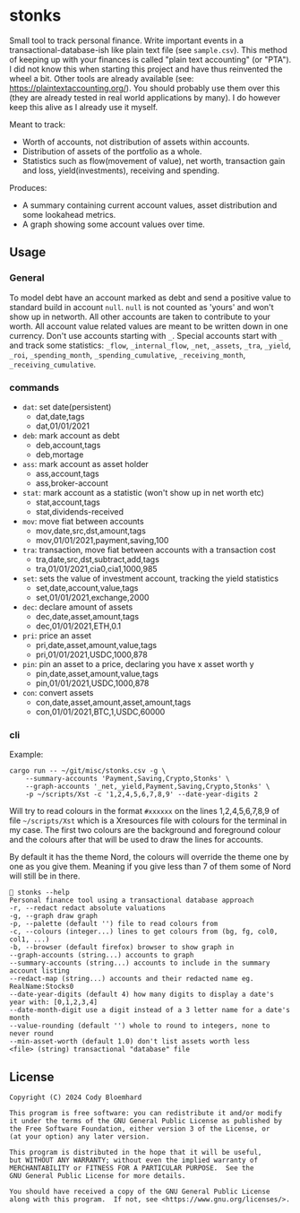 # stonks

Small tool to track personal finance.
Write important events in a transactional-database-ish like plain text file (see `sample.csv`).
This method of keeping up with your finances is called "plain text accounting" (or "PTA").
I did not know this when starting this project and have thus reinvented the wheel a bit.
Other tools are already available (see: https://plaintextaccounting.org/).
You should probably use them over this (they are already tested in real world applications by many).
I do however keep this alive as I already use it myself.

Meant to track:
- Worth of accounts, not distribution of assets within accounts.
- Distribution of assets of the portfolio as a whole.
- Statistics such as flow(movement of value), net worth, transaction gain and loss, yield(investments), receiving and spending.

Produces:
- A summary containing current account values, asset distribution and some lookahead metrics.
- A graph showing some account values over time.

## Usage

### General

To model debt have an account marked as debt and send a positive value to standard build in account `null`.
`null` is not counted as 'yours' and won't show up in networth.
All other accounts are taken to contribute to your worth.
All account value related values are meant to be written down in one currency.
Don't use accounts starting with `_`.
Special accounts start with `_` and track some statistics: `_flow`, `_internal_flow`, `_net`, `_assets`, `_tra`, `_yield`, `_roi`, `_spending_month`, `_spending_cumulative`, `_receiving_month`, `_receiving_cumulative`.

### commands

- `dat`: set date(persistent)
  - dat,date,tags
  - dat,01/01/2021
- `deb`: mark account as debt
  - deb,account,tags
  - deb,mortage
- `ass`: mark account as asset holder
  - ass,account,tags
  - ass,broker-account
- `stat`: mark account as a statistic (won't show up in net worth etc)
  - stat,account,tags
  - stat,dividends-received
- `mov`: move fiat between accounts
  - mov,date,src,dst,amount,tags
  - mov,01/01/2021,payment,saving,100
- `tra`: transaction, move fiat between accounts with a transaction cost
  - tra,date,src,dst,subtract,add,tags
  - tra,01/01/2021,cia0,cia1,1000,985
- `set`: sets the value of investment account, tracking the yield statistics
  - set,date,account,value,tags
  - set,01/01/2021,exchange,2000
- `dec`: declare amount of assets
  - dec,date,asset,amount,tags
  - dec,01/01/2021,ETH,0.1
- `pri`: price an asset
  - pri,date,asset,amount,value,tags
  - pri,01/01/2021,USDC,1000,878
- `pin`: pin an asset to a price, declaring you have x asset worth y
  - pin,date,asset,amount,value,tags
  - pin,01/01/2021,USDC,1000,878
- `con`: convert assets
  - con,date,asset,amount,asset,amount,tags
  - con,01/01/2021,BTC,1,USDC,60000

### cli

Example:
```
cargo run -- ~/git/misc/stonks.csv -g \
    --summary-accounts 'Payment,Saving,Crypto,Stonks' \
    --graph-accounts '_net,_yield,Payment,Saving,Crypto,Stonks' \
    -p ~/scripts/Xst -c '1,2,4,5,6,7,8,9' --date-year-digits 2
```

Will try to read colours in the format `#xxxxxx` on the lines 1,2,4,5,6,7,8,9 of file `~/scripts/Xst` which is a Xresources file with colours for the terminal in my case.
The first two colours are the background and foreground colour and the colours after that will be used to draw the lines for accounts.

By default it has the theme Nord, the colours will override the theme one by one as you give them.
Meaning if you give less than 7 of them some of Nord will still be in there.

```
 stonks --help
Personal finance tool using a transactional database approach
-r, --redact redact absolute valuations
-g, --graph draw graph
-p, --palette (default '') file to read colours from
-c, --colours (integer...) lines to get colours from (bg, fg, col0, col1, ...)
-b, --browser (default firefox) browser to show graph in
--graph-accounts (string...) accounts to graph
--summary-accounts (string...) accounts to include in the summary account listing
--redact-map (string...) accounts and their redacted name eg. RealName:Stocks0
--date-year-digits (default 4) how many digits to display a date's year with: [0,1,2,3,4]
--date-month-digit use a digit instead of a 3 letter name for a date's month
--value-rounding (default '') whole to round to integers, none to never round
--min-asset-worth (default 1.0) don't list assets worth less
<file> (string) transactional "database" file
```

## License

```
Copyright (C) 2024 Cody Bloemhard

This program is free software: you can redistribute it and/or modify
it under the terms of the GNU General Public License as published by
the Free Software Foundation, either version 3 of the License, or
(at your option) any later version.

This program is distributed in the hope that it will be useful,
but WITHOUT ANY WARRANTY; without even the implied warranty of
MERCHANTABILITY or FITNESS FOR A PARTICULAR PURPOSE.  See the
GNU General Public License for more details.

You should have received a copy of the GNU General Public License
along with this program.  If not, see <https://www.gnu.org/licenses/>.
```
